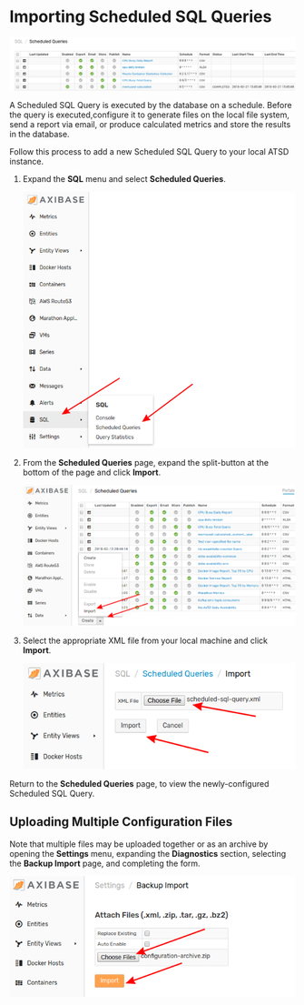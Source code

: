 # Importing Scheduled SQL Queries

![](./images/sched-sql.png)

A Scheduled SQL Query is executed by the database on a schedule. Before the query is executed,configure it to generate files on the local file system, send a report via email, or produce calculated metrics and store the results in the database.

Follow this process to add a new Scheduled SQL Query to your local ATSD instance.

1. Expand the **SQL** menu and select **Scheduled Queries**.

    ![](./images/sql-schd.png)

2. From the **Scheduled Queries** page, expand the split-button at the bottom of the page and click **Import**.

    ![](./images/sql-split-import.png)

3. Select the appropriate XML file from your local machine and click **Import**.

    ![](./images/import-sql.png)

Return to the **Scheduled Queries** page, to view the newly-configured Scheduled SQL Query.

## Uploading Multiple Configuration Files

Note that multiple files may be uploaded together or as an archive by opening the **Settings** menu, expanding the **Diagnostics** section, selecting the **Backup Import** page, and completing the form.

![](./images/backup-import.png)
